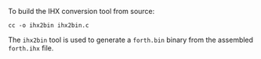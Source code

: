 To build the IHX conversion tool from source:

    cc -o ihx2bin ihx2bin.c

The `ihx2bin` tool is used to generate a `forth.bin` binary from the assembled `forth.ihx` file.
